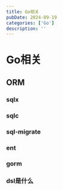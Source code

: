 ```yaml
---
title: Go相关
pubDate: 2024-09-19
categories: ['Go']
description: ''
---
```


# Go相关

## ORM

### sqlx



### sqlc



### sql-migrate



### ent



### gorm



### dsl是什么

